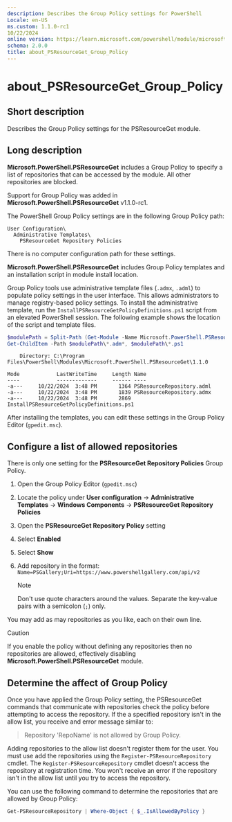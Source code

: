 ```yaml
---
description: Describes the Group Policy settings for PowerShell
Locale: en-US
ms.custom: 1.1.0-rc1
10/22/2024
online version: https://learn.microsoft.com/powershell/module/microsoft.powershell.core/about/about_psresourceget_group_policy?view=powershellget-3.x&WT.mc_id=ps-gethelp
schema: 2.0.0
title: about_PSResourceGet_Group_Policy
---
```

# about_PSResourceGet_Group_Policy

## Short description

Describes the Group Policy settings for the PSResourceGet module.

## Long description

**Microsoft.PowerShell.PSResourceGet** includes a Group Policy to specify a
list of repositories that can be accessed by the module. All other repositories
are blocked.

Support for Group Policy was added in **Microsoft.PowerShell.PSResourceGet**
v1.1.0-rc1.

The PowerShell Group Policy settings are in the following Group Policy path:

```
User Configuration\
  Administrative Templates\
    PSResourceGet Repository Policies
```

There is no computer configuration path for these settings.

**Microsoft.PowerShell.PSResourceGet** includes Group Policy templates and an
installation script in module install location.

Group Policy tools use administrative template files (`.admx`, `.adml`) to
populate policy settings in the user interface. This allows administrators to
manage registry-based policy settings. To install the administrative template,
run the `InstallPSResourceGetPolicyDefinitions.ps1` script from an elevated
PowerShell session. The following example shows the location of the script and
template files.

```powershell
$modulePath = Split-Path (Get-Module -Name Microsoft.PowerShell.PSResourceGet).Path
Get-ChildItem -Path $modulePath\*.adm*, $modulePath\*.ps1
```

```Output
    Directory: C:\Program Files\PowerShell\Modules\Microsoft.PowerShell.PSResourceGet\1.1.0

Mode            LastWriteTime     Length Name
----            -------------     ------ ----
-a---     10/22/2024  3:48 PM       1364 PSResourceRepository.adml
-a---     10/22/2024  3:48 PM       1839 PSResourceRepository.admx
-a---     10/22/2024  3:48 PM       2869 InstallPSResourceGetPolicyDefinitions.ps1
```

After installing the templates, you can edit these settings in the Group Policy
Editor (`gpedit.msc`).

## Configure a list of allowed repositories

There is only one setting for the **PSResourceGet Repository Policies** Group
Policy.

1. Open the Group Policy Editor (`gpedit.msc`)
1. Locate the policy under **User configuration** -> **Administrative
   Templates** -> **Windows Components** -> **PSResourceGet Repository
   Policies**
1. Open the **PSResourceGet Repository Policy** setting
1. Select **Enabled**
1. Select **Show**
1. Add repository in the format:
   `Name=PSGallery;Uri=https://www.powershellgallery.com/api/v2`

   > [!NOTE]
   > Don't use quote characters around the values. Separate the key-value pairs
   > with a semicolon (`;`) only.

You may add as may repositories as you like, each on their own line.

> [!CAUTION]
> If you enable the policy without defining any repositories then no
> repositories are allowed, effectively disabling
> **Microsoft.PowerShell.PSResourceGet** module.

## Determine the affect of Group Policy

Once you have applied the Group Policy setting, the PSResourceGet commands that
communicate with repositories check the policy before attempting to access the
repository. If the a specified repository isn't in the allow list, you receive
and error message similar to:

> Repository 'RepoName' is not allowed by Group Policy.

Adding repositories to the allow list doesn't register them for the user. You
must use add the repositories using the `Register-PSResourceRepository` cmdlet.
The `Register-PSResourceRepository` cmdlet doesn't access the repository at
registration time. You won't receive an error if the repository isn't in the
allow list until you try to access the repository.

You can use the following command to determine the repositories that are
allowed by Group Policy:

```powershell
Get-PSResourceRepository | Where-Object { $_.IsAllowedByPolicy }
```
